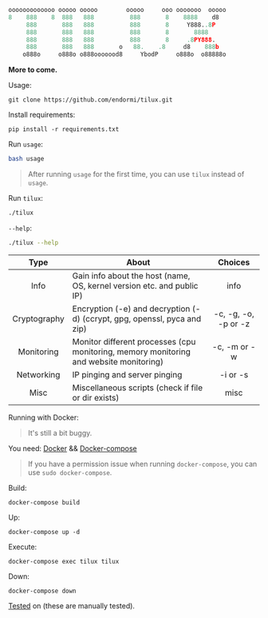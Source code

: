 ```python
ooooooooooooo ooooo ooooo        ooooo     ooo ooooooo  ooooo
8    888    8  888   888          888       8    8888    d8
     888       888   888          888       8     Y888..8P
     888       888   888          888       8       8888
     888       888   888          888       8     .8PY888.
     888       888   888       o   88.    .8     d8    888b
    o888o     o888o o888ooooood8     YbodP     o888o  o88888o
```

**More to come.**

Usage:

```
git clone https://github.com/endormi/tilux.git
```

Install requirements:

```
pip install -r requirements.txt
```

Run `usage`:

```bash
bash usage
```

> After running `usage` for the first time, you can use `tilux` instead of `usage`.

Run `tilux`:

```bash
./tilux
```

`--help`:

```bash
./tilux --help
```

Type | About | Choices
:------:|-----------|:------:
Info | Gain info about the host (name, OS, kernel version etc. and public IP) | info
Cryptography | Encryption (-e) and decryption (-d) (ccrypt, gpg, openssl, pyca and zip) | -c, -g, -o, -p or -z
Monitoring | Monitor different processes (cpu monitoring, memory monitoring and website monitoring) | -c, -m or -w
Networking | IP pinging and server pinging | -i or -s
Misc | Miscellaneous scripts (check if file or dir exists) | misc

Running with Docker:

> It's still a bit buggy.

You need:
[Docker](https://docker.com) && [Docker-compose](https://docs.docker.com/compose/)

> If you have a permission issue when running `docker-compose`, you can use `sudo docker-compose`.

Build:

```
docker-compose build
```

Up:

```
docker-compose up -d
```

Execute:

```
docker-compose exec tilux tilux
```

Down:

```
docker-compose down
```

[Tested](TESTED_ON.md) on (these are manually tested).
